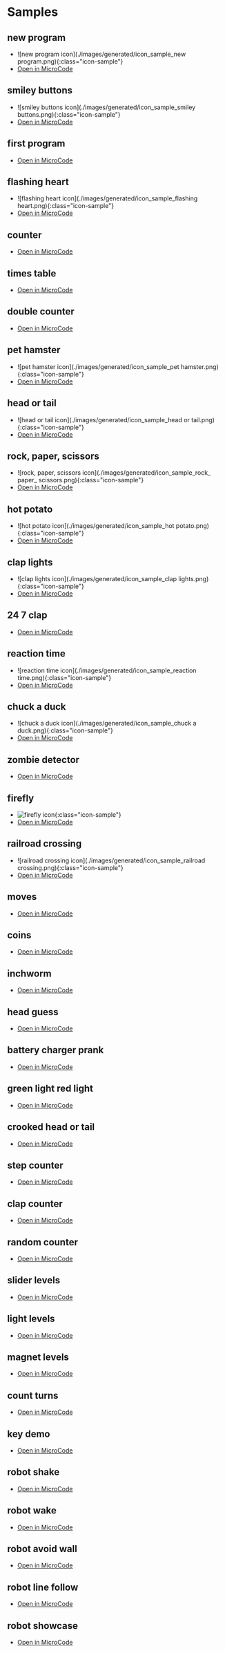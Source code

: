 # Samples

## new program

-   ![new program icon](./images/generated/icon_sample_new program.png){:class="icon-sample"}
-   [Open in MicroCode](/microcode/#H4sIAG10LmUAA/NKywwOSHd1cgwEYkdbWwAQ71lwEAAAAA==)



## smiley buttons

-   ![smiley buttons icon](./images/generated/icon_sample_smiley buttons.png){:class="icon-sample"}
-   [Open in MicroCode](/microcode/#H4sIAG10LmUAA/NKywwOSC/x8vF2Mk/XTnfMdypxdSp39AkOzs12NsgvzvcodnErd09PLQ8odwws8fZOTHZyDHQFYkdbAJiXpWQ8AAAA)



## first program


-   [Open in MicroCode](/microcode/#H4sIAG10LmUAA/NKywwOSC/x8vF2ckxPTXd0NsguyC93dXIMBGJHW1sA1hV+qyAAAAA=)



## flashing heart

-   ![flashing heart icon](./images/generated/icon_sample_flashing heart.png){:class="icon-sample"}
-   [Open in MicroCode](/microcode/#H4sIAG10LmUAA/NKywwOSDcpzvcucA8KdE4PdMl2dnQ0Kcgvd3VyDARiR1tbAKuT4uEkAAAA)



## counter


-   [Open in MicroCode](/microcode/#H4sIAG10LmUAA/NKywwOSC/x8vU2SnKt8i9xrczNcQx0dQJiRwAo4T5FHAAAAA==)



## times table


-   [Open in MicroCode](/microcode/#H4sIAG10LmUAA/NKywwOSDdM9E1yT82rCCwvSi/x8vU2KnWt8i9xrczNcQx0dQJiRwAc3apXKAAAAA==)



## double counter


-   [Open in MicroCode](/microcode/#H4sIAG10LmUAA/NKywwOSM8vKHDMryoKLPHy9TZKcq3yL3E2yM/PKXf19k4M9fY1M/EJznIvza0IrCpKL/Hy9op0cgx0dXJ0tLUFAMNwwdxAAAAA)



## pet hamster

-   ![pet hamster icon](./images/generated/icon_sample_pet hamster.png){:class="icon-sample"}
-   [Open in MicroCode](/microcode/#H4sIAG10LmUAA/NKywwOSM8vznd3dHEqd/QJCa5MD/T0yHf0dkp3LE92LC4wAIrlZrmEAdW4Ojq5lbunRzr6ejj6eKcAxQoKyl2dHAOB2NHWFgC6EFBsTAAAAA==)



## head or tail

-   ![head or tail icon](./images/generated/icon_sample_head or tail.png){:class="icon-sample"}
-   [Open in MicroCode](/microcode/#H4sIAG10LmUAA/NKywwOSDcoL44q9/M29zPxDQmvSnV0dXQ1MCnO97HUNi13DAmprEwPsEgycQx0dQJjR1tbAAk3aEg4AAAA)



## rock, paper, scissors

-   ![rock, paper, scissors icon](./images/generated/icon_sample_rock_ paper_ scissors.png){:class="icon-sample"}
-   [Open in MicroCode](/microcode/#H4sIAG10LmUAA/NKywwOSDdM9PVxT3EJyy8odPLz9/F2BIN8X0dTp3LHkJDKynSwgLejfkVZupOroWNxPljAOT3ZFMgLdHUCY0dbWwCWc5fKUAAAAA==)



## hot potato

-   ![hot potato icon](./images/generated/icon_sample_hot potato.png){:class="icon-sample"}
-   [Open in MicroCode](/microcode/#H4sIAG10LmUAA/NKywwOSDcNDwsLzc8pNynOd3QMdHR0TncEA1dvH29n/bTSZEfnzNw8x0BXJ6CsLQBMXzeLNAAAAA==)



## clap lights

-   ![clap lights icon](./images/generated/icon_sample_clap lights.png){:class="icon-sample"}
-   [Open in MicroCode](/microcode/#H4sIAG10LmUAA/NKywwOSM8vzg/Q19cvd/X2TgwNDqvMjHAMBIo5ggFQrBwkFu4Y6OrkGOhoCwCBSrYdNAAAAA==)



## 24 7 clap


-   [Open in MicroCode](/microcode/#H4sIAG10LmUAAxXLWwqDMBBG4U21pS99mKYWK1IdghE3YBiJ/OMFI1m9+ng4fEUvtvZQZcQxYkE26czGD5+8pvJnXTLrGO+t+zLC/rdNKGwj0hFDEZFmPp9Ie7Vevnw+bmT8lpCfvnKhQ/DZm5heB1rtfyFsAAAA)



## reaction time

-   ![reaction time icon](./images/generated/icon_sample_reaction time.png){:class="icon-sample"}
-   [Open in MicroCode](/microcode/#H4sIAG10LmUAA0XNsQ4CIRAE0E/CQhObK+ZwC1gKCEFDaXMrEbPFmVz8e/Eap5uXScYvLUfRVQEHWMEMgPeCVU63656ifXt79s+QW6tIYx+NMRsx30vIuVV7UH0l4sAzRSKoexxF7OfSq3b5OWgpabg7u7+Pt2n6Ag85NmCEAAAA)



## chuck a duck

-   ![chuck a duck icon](./images/generated/icon_sample_chuck a duck.png){:class="icon-sample"}
-   [Open in MicroCode](/microcode/#H4sIAG10LmUAA/NKywwOSDdM9PF2dHR1dHR0Ccsvya1w8/fxdslNdUx2dA01KSgIdHVyBGFHW1sAM4crzDAAAAA=)



## zombie detector


-   [Open in MicroCode](/microcode/#H4sIAG10LmUAAx3JQQqAIBRF0SXVIKLp036DFEyLqBaQCMoPJNp+1h3eM55hnnyTGbCA9BY0QMFBQJT35ZYQNlnXnEBGK0lEABNfxc0qU+rjztH/Vpm7mO5a8cDoIwtYwguSR2VFZAAAAA==)



## firefly

-   ![firefly icon](./images/generated/icon_sample_firefly.png){:class="icon-sample"}
-   [Open in MicroCode](/microcode/#H4sIAG10LmUAA/NKywwOSM8vznd0DHR0dAzy9TZKcsnxLS+KKg4JdfPMzyk3DQ1zCwTSrt4+gfnlueVAtQH6ZfpAvndiqH9oZWa4Y6CrE1C3LQB1rjwqTAAAAA==)



## railroad crossing

-   ![railroad crossing icon](./images/generated/icon_sample_railroad crossing.png){:class="icon-sample"}
-   [Open in MicroCode](/microcode/#H4sIAG10LmUAA/NKywwOSC/x8osq9gkO1jYqNff0Cc4KT3M2yC8r9SmtdDYwKCvz8XRyDHQFYkdbAHgy7WkwAAAA)



## moves


-   [Open in MicroCode](/microcode/#H4sIAG10LmUAA/NKywwOSDdM9vF2zCuICHR0CSsuznfOzbF0dPSLCK5M94wMKXd0NEwFyedFgeTzgfIWFkB5J8dAVyB2tAUAyWkUeEQAAAA=)



## coins


-   [Open in MicroCode](/microcode/#H4sIAG10LmUAA/NKywwOSC/x8vUq9gnOci7JrfAL9PF2TE0uTXdyNXQtzne2sEhxdAwJzaxML0tJSnQMdHUCY0dbWwBqQEfyPAAAAA==)



## inchworm


-   [Open in MicroCode](/microcode/#H4sIAG10LmUAA/NKywwOSM83zC03DQmtzIxwDMw3zIOwwx0DXZ0cAx1tAXSWV7AkAAAA)



## head guess


-   [Open in MicroCode](/microcode/#H4sIAG10LmUAAxXM0QrCIBQA0F/aYI1e75wEc7ZdEjPfipUIktKNOf++9nzgDC9/mV1MCWMmWwlp6Wx6tr2xfsjxtPSatk+iSQd71d4bXjUUJ3voMihVihsblUHAulqEOBwRHSu8BorsGRZgbmxNtft3RiDHhWwbIe7y/91icLwD5PADIeC5koQAAAA=)



## battery charger prank


-   [Open in MicroCode](/microcode/#H4sIAG10LmUAA/NKywwOSM8vznc1KTANdE4PyczNcfTx9AvPzIxwDEQWz8tz9Hby909Ndsz3NTE1LXeudMmJzM9Jd3VyDHR1BAAZa74ISAAAAA==)



## green light red light


-   [Open in MicroCode](/microcode/#H4sIAG10LmUAAxWM2w6CIBiAHynb9AF+CddAjprlpWMLqYxNWIyePrr+DuTuBmkjp8ToMbsZuWybib2Bnp44GfBS3daEMnLbC5RPW6rjriJhJPTDAxlc1cGLaSQJ2aZl59JVXW0grFz2tNVYX1pQx4Uuhl/L+/PdLVB0EPbvdIKSuXAMP5a2TTmIAAAA)



## crooked head or tail


-   [Open in MicroCode](/microcode/#H4sIAG10LmUAA/NKywwOSDcoL44y8PNOTA8JyaxMLzM2z3N08gvw8XbUryhLd3I1dCzOd9F313Z0dXIMBGFHWwCZlW4AOAAAAA==)



## step counter


-   [Open in MicroCode](/microcode/#H4sIAG10LmUAA/NKywwOSDdM9PU2SnKt8i9xrczNcQx0dQJiRwBim90NHAAAAA==)



## clap counter


-   [Open in MicroCode](/microcode/#H4sIAG10LmUAA/NKywwOyPCK8PU2SnKt8i9xDHR1AmJHAO6A3EEYAAAA)



## random counter


-   [Open in MicroCode](/microcode/#H4sIAG10LmUAA/NKywwOSC/x8vUqrcgrB9JBvlVFgSXevolmSW5uFsX5rs5OZo6OTo6BrkDsaAsAZLWgejAAAAA=)



## slider levels


-   [Open in MicroCode](/microcode/#H4sIAG10LmUAA/NKywwOyEjx9zUtjgip8k92M3SsygtKCfI1NYkIzfJPcwx0dQJiRwDRxewIKAAAAA==)



## light levels


-   [Open in MicroCode](/microcode/#H4sIAG10LmUAA/NKywwOSLf09zUtDgip8k92MXSsygu0DPI1NQkIzfJPcwx0dQJiRwClU1HSKAAAAA==)



## magnet levels


-   [Open in MicroCode](/microcode/#H4sIAG10LmUAA/NKywwOyIjy9zUtDg+p8k92y3GsyguKCvI1NQkPzfJPcwx0dQJiRwDn/nTMKAAAAA==)



## count turns


-   [Open in MicroCode](/microcode/#H4sIAG10LmUAA/NKywwOyMjI9PU2SnJ3960oKigO8TUzCPU1M3FyDHQFYkdbAKde5cMkAAAA)



## key demo


-   [Open in MicroCode](/microcode/#H4sIAG10LmUAA/NKywwOSM8vznd0DHR0dPQJrqxMD/T0AHJLfH28nRwdg5KdHANdQdgRAO3GOg8sAAAA)



## robot shake


-   [Open in MicroCode](/microcode/#H4sIAG10LmUAA/NKywwOSM8vzQs0TPbzMfELrwpxdgkzMCj39fSLyApxKk93dXIMBGJHW1sAL0cDWSwAAAA=)



## robot wake


-   [Open in MicroCode](/microcode/#H4sIAG10LmUAA/NKywwOSM8vzQvyNCj3dXEsT3d1cgwEYkdbWwANMyPqHAAAAA==)



## robot avoid wall


-   [Open in MicroCode](/microcode/#H4sIAG10LmUAA/NKywwOSM8vzQvMNyjLyAnw83XWdgx0dQJiRwDDSNcqHAAAAA==)



## robot line follow


-   [Open in MicroCode](/microcode/#H4sIAG10LmUAA/NKywwOSM8vzQsqyPfzMUmMygpxdM9NNigPKijw8w11cgx0BWJHWwDRJhkiKAAAAA==)



## robot showcase


-   [Open in MicroCode](/microcode/#H4sIAG10LmUAA/NKywwOSC/x8vNNcqkoL/H28/WMCqkK1q9IMkmMygpxdM9NNigPdHVyBGFHW1sAh2aLwzAAAAA=)



